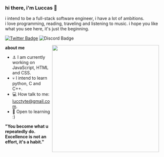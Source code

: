 ### hi there, i'm Luccas 👋

i intend to be a full-stack software engineer, i have a lot of ambitions. 
<br>i love programming, reading, traveling and listening to music.
i hope you like what you see here, it's just the beginning.
   
[![Twitter Badge](	https://img.shields.io/badge/Twitter-06804D?style=for-the-badge&logo=twitter&logoColor=white)](https://twitter.com/davittiw)
![Discord Badge](https://img.shields.io/badge/Discord-17941E?style=for-the-badge&logo=discord&logoColor=white)

<div>
    <img src="https://user-images.githubusercontent.com/110313699/182006278-4a873026-699b-42c6-8268-2167dddc61a0.gif" target="autoplay" align="right" width="350"/>
  
**about me**

- ⚓ I am currently working on JavaScript, HTML and CSS.
- 💀 I intend to learn python, C and C++.
- 💻 How talk to me: lucctyte@gmail.com.
- 🧠 Open to learning :)

**"You become what u repeatedly do. 
Excellence is not an effort, it's a habit."**

</div>

